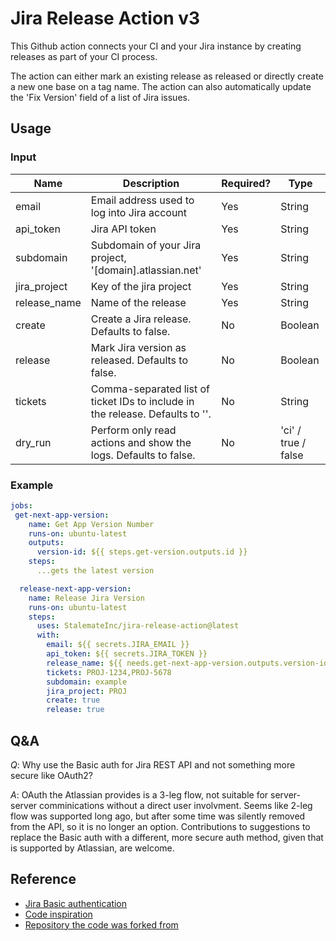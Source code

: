 # Jira Release Action v3

This Github action connects your CI and your Jira instance by creating releases as part of your CI process.

The action can either mark an existing release as released or directly create a new one base on a tag name.
The action can also automatically update the 'Fix Version' field of a list of Jira issues.

## Usage

### Input

| Name | Description | Required? | Type |
|---|---|---|---|
| email  | Email address used to log into Jira account | Yes | String |
| api_token | Jira API token | Yes | String |
| subdomain | Subdomain of your Jira project, '[domain].atlassian.net' | Yes | String |
| jira_project | Key of the jira project | Yes | String |
| release_name | Name of the release | Yes | String |
| create | Create a Jira release. Defaults to false. | No | Boolean |
| release | Mark Jira version as released. Defaults to false. | No | Boolean |
| tickets | Comma-separated list of ticket IDs to include in the release. Defaults to ''. | No | String |
| dry_run | Perform only read actions and show the logs. Defaults to false. | No | 'ci' / true / false |


### Example

```yaml
jobs:
 get-next-app-version:
    name: Get App Version Number
    runs-on: ubuntu-latest
    outputs:
      version-id: ${{ steps.get-version.outputs.id }}
    steps:
      ...gets the latest version

  release-next-app-version:
    name: Release Jira Version
    runs-on: ubuntu-latest
    steps:
      uses: StalemateInc/jira-release-action@latest
      with:
        email: ${{ secrets.JIRA_EMAIL }}
        api_token: ${{ secrets.JIRA_TOKEN }}
        release_name: ${{ needs.get-next-app-version.outputs.version-id }}
        tickets: PROJ-1234,PROJ-5678
        subdomain: example
        jira_project: PROJ
        create: true
        release: true
```

## Q&A

*Q*: Why use the Basic auth for Jira REST API and not something more secure like OAuth2?

*A*: OAuth the Atlassian provides is a 3-leg flow, not suitable for server-server comminications without a direct user involvment. Seems like 2-leg flow was supported long ago, but after some time was silently removed from the API, so it is no longer an option. Contributions to suggestions to replace the Basic auth with a different, more secure auth method, given that is supported by Atlassian, are welcome.

## Reference

* [Jira Basic authentication](https://developer.atlassian.com/server/jira/platform/basic-authentication/)
* [Code inspiration](https://github.com/jimyang-9/release-jira-fix-version/)
* [Repository the code was forked from](https://github.com/armona/jira-release-actions)
